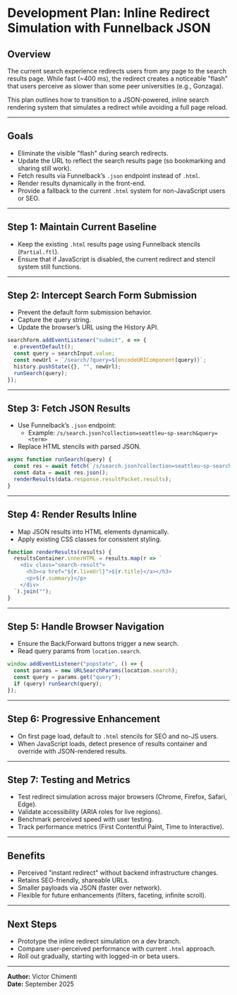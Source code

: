 # Development Plan: Inline Redirect Simulation with Funnelback JSON

## Overview
The current search experience redirects users from any page to the search results page. 
While fast (~400 ms), the redirect creates a noticeable "flash" that users perceive as slower than some peer universities (e.g., Gonzaga).

This plan outlines how to transition to a JSON-powered, inline search rendering system that simulates a redirect while avoiding a full page reload.

---

## Goals
- Eliminate the visible "flash" during search redirects.
- Update the URL to reflect the search results page (so bookmarking and sharing still work).
- Fetch results via Funnelback’s `.json` endpoint instead of `.html`.
- Render results dynamically in the front-end.
- Provide a fallback to the current `.html` system for non-JavaScript users or SEO.

---

## Step 1: Maintain Current Baseline
- Keep the existing `.html` results page using Funnelback stencils (`Partial.ftl`).
- Ensure that if JavaScript is disabled, the current redirect and stencil system still functions.

---

## Step 2: Intercept Search Form Submission
- Prevent the default form submission behavior.
- Capture the query string.
- Update the browser’s URL using the History API.

```js
searchForm.addEventListener("submit", e => {
  e.preventDefault();
  const query = searchInput.value;
  const newUrl = `/search/?query=${encodeURIComponent(query)}`;
  history.pushState({}, "", newUrl);
  runSearch(query);
});
```

---

## Step 3: Fetch JSON Results
- Use Funnelback’s `.json` endpoint:
  - Example: `/s/search.json?collection=seattleu~sp-search&query=<term>`
- Replace HTML stencils with parsed JSON.

```js
async function runSearch(query) {
  const res = await fetch(`/s/search.json?collection=seattleu~sp-search&query=${encodeURIComponent(query)}`);
  const data = await res.json();
  renderResults(data.response.resultPacket.results);
}
```

---

## Step 4: Render Results Inline
- Map JSON results into HTML elements dynamically.
- Apply existing CSS classes for consistent styling.

```js
function renderResults(results) {
  resultsContainer.innerHTML = results.map(r => `
    <div class="search-result">
      <h3><a href="${r.liveUrl}">${r.title}</a></h3>
      <p>${r.summary}</p>
    </div>
  `).join("");
}
```

---

## Step 5: Handle Browser Navigation
- Ensure the Back/Forward buttons trigger a new search.
- Read query params from `location.search`.

```js
window.addEventListener("popstate", () => {
  const params = new URLSearchParams(location.search);
  const query = params.get("query");
  if (query) runSearch(query);
});
```

---

## Step 6: Progressive Enhancement
- On first page load, default to `.html` stencils for SEO and no-JS users.
- When JavaScript loads, detect presence of results container and override with JSON-rendered results.

---

## Step 7: Testing and Metrics
- Test redirect simulation across major browsers (Chrome, Firefox, Safari, Edge).
- Validate accessibility (ARIA roles for live regions).
- Benchmark perceived speed with user testing.
- Track performance metrics (First Contentful Paint, Time to Interactive).

---

## Benefits
- Perceived "instant redirect" without backend infrastructure changes.
- Retains SEO-friendly, shareable URLs.
- Smaller payloads via JSON (faster over network).
- Flexible for future enhancements (filters, faceting, infinite scroll).

---

## Next Steps
- Prototype the inline redirect simulation on a dev branch.
- Compare user-perceived performance with current `.html` approach.
- Roll out gradually, starting with logged-in or beta users.

---

**Author:** Victor Chimenti  
**Date:** September 2025  
